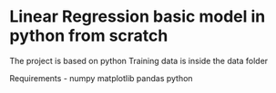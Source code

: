 # Linear Regression basic model in python from scratch #

The project is based on python
Training data is inside the data folder

Requirements - 
numpy
matplotlib
pandas
python
